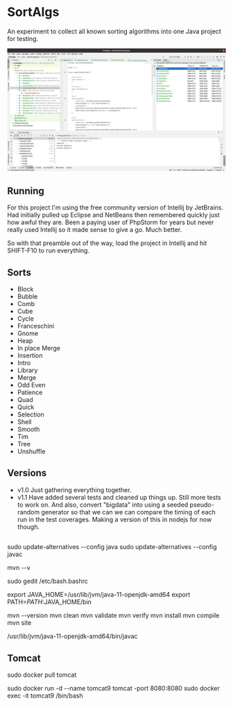# SortAlgs

An experiment to collect all known sorting algorithms into one Java project for testing.

![SortAlgs](https://github.com/lasellers/SortAlgs/blob/master/SortAlgs.png)


## Running

For this project I'm using the free community version of Intellij by JetBrains. Had initially pulled up Eclipse and
NetBeans then remembered quickly just how awful they are. Been a paying user of PhpStorm for years but 
never really used Intellij so it made sense to give a go. Much better.

So with that preamble out of the way, load the project in Intellij and hit SHIFT-F10 to run everything.

## Sorts
* Block
* Bubble
* Comb
* Cube
* Cycle
* Franceschini
* Gnome
* Heap
* In place Merge
* Insertion
* Intro
* Library
* Merge
* Odd Even
* Patience
* Quad
* Quick
* Selection
* Shell
* Smooth
* Tim
* Tree
* Unshuffle

## Versions

* v1.0 Just gathering everything together.
* v1.1 Have added several tests and cleaned up things up. Still more tests to work on. And also, convert "bigdata"
 into using a seeded pseudo-random generator so that we can we can compare the timing of each run in the test coverages.
 Making a version of this in nodejs for now though.
 
##

sudo update-alternatives --config java
sudo update-alternatives --config javac

mvn --v

sudo gedit /etc/bash.bashrc

export JAVA_HOME=/usr/lib/jvm/java-11-openjdk-amd64
export PATH=$PATH:$JAVA_HOME/bin

mvn --version
mvn clean
mvn validate
mvn verify
mvn install
mvn compile
mvn site




/usr/lib/jvm/java-11-openjdk-amd64/bin/javac


## Tomcat
sudo docker pull tomcat

sudo docker run -d --name tomcat9 tomcat -port 8080:8080
sudo docker exec -it tomcat9 /bin/bash

